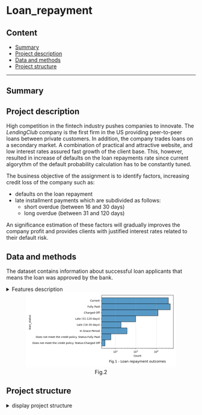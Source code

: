 # Loan_repayment

## Content

* [Summary](README.md#Summary)  
* [Project description](README.md#Project-description)  
* [Data and methods](README.md#Data-and-methods)                                
* [Project structure](README.md#Project-structure)                   


---

## Summary

  

## Project description
High competition in the fintech industry pushes companies to innovate. The *LendingClub* company is the first firm in the US providing peer-to-peer loans between private customers. In addition, the company trades loans on a secondary market. A combination of practical and attractive website, and low interest rates assured fast growth of the client base. This, however, resulted in increase of defaults on the loan repayments rate since current algorythm of the default probability calculation has to be constantly tuned. 

The business objective of the assignment is to identify factors, increasing credit loss of the company such as:
* defaults on the loan repayment
* late installment payments which are subdivided as follows:
    * short overdue (between 16 and 30 days)
    * long overdue (between 31 and 120 days)

An significance estimation of these factors will gradually improves the company profit and provides clients with justified interest rates related to their default risk. 

## Data and methods

The dataset contains information about successful loan applicants that means the loan was approved by the bank. 



<details>
    <summary>Features description</summary>

text
</details>

<div align="center"> 
<img src="./figures/fig_1.png" width="400">  </div>

<div align="center">  Fig.2   </div>


## Project structure

<details>
  <summary>display project structure </summary>

```Python
Loan_repayment
├── .gitignore
├── config
│   └── config.json     # configuration settings
├── data                # data archive
│  
├── figures
│   ├── fig_1.png
.....
│   └── fig_xx.png
├── models              # models and weights
│   ├── xxx.pkl
.....
│   └── xxx.pkl
├── notebooks           # notebooks
│   └── Loan_repayment.ipynb

├── README.md
├── requirements.txt    
└── utils               # functions and data loaders
    └── reader_config.py
```
</details>
